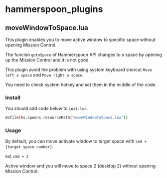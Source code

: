 # hammerspoon_plugins

## moveWindowToSpace.lua

This plugin enables you to move active window to specific space without opening Mission Control.

The funcion `gotoSpace` of Hammerspoon API changes to s space by opening up the Mission Control and it is not good.

This plugin avoid the problem with using system keyboard shorcut `Move left a space` and `Move right a space`.

You need to check system hotkey and set them in the middle of the code.

### Install

You should add code below to `init.lua`.

```sh
dofile(hs.spoons.resourcePath("moveWindowToSpace.lua"))
```

### Usage

By default, you can move activate window to target space with `cmd + {target space number}`.

ex) `cmd + 2`

Active window and you will move to space 2 (desktop 2) without opening Mission Control.
